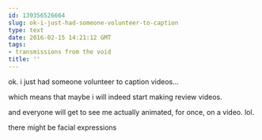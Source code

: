 ```yaml
---
id: 139356526664
slug: ok-i-just-had-someone-volunteer-to-caption
type: text
date: 2016-02-15 14:21:12 GMT
tags:
- transmissions from the void
title: ''
---
```


ok. i just had someone volunteer to caption videos...

which means that maybe i will indeed start making review videos.

and everyone will get to see me actually animated, for once, on a video. lol.

there might be facial expressions